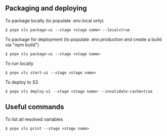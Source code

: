 ## Packaging and deploying

To package locally (to populate .env.local only)

```
$ pnpx sls package-ui --stage <stage name> --local=true
```

To package for deployment (to populate .env.production and create a build via "npm build")

```
$ pnpx sls package-ui --stage <stage name>
```

To run locally

```
$ pnpx sls start-ui --stage <stage name>
```

To deploy to S3

```
$ pnpx sls deploy-ui --stage <stage name> --invalidate-cache=true
```

## Useful commands

To list all resolved variables

```
$ pnpx sls print --stage <stage name>
```
